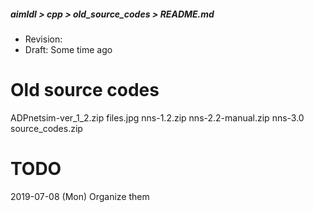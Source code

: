 ##### aimldl > cpp > old_source_codes > README.md
* Revision:
* Draft: Some time ago

# Old source codes
ADPnetsim-ver_1_2.zip
files.jpg
nns-1.2.zip
nns-2.2-manual.zip
nns-3.0
source_codes.zip

# TODO
2019-07-08 (Mon) Organize them
